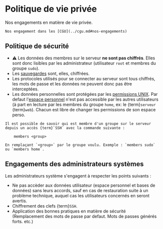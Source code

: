 Politique de vie privée
=======================

Nos engagements en matière de vie privée.

```{admonition} Voir aussi
Nos engagement dans les [CGU](../cgu.md#nos-engagements)
```

Politique de sécurité
-----------------------

- ⚠️ Les données des membres sur le serveur **ne sont pas chiffrés**.
  Elles sont donc lisibles par les administrateur (utilisateur `root` et membres du groupe `sudo`).
- Les [sauvegardes](./general.md#sauvegardes) sont, elles, chiffrées.
- Les protocoles utilisés pour se connecter au serveur sont tous chiffrés,
  les mots de passe et les données ne peuvent donc pas être interceptées.
- Les données personnelles sont protégées par les [permissions UNIX](https://fr.wikipedia.org/wiki/Permissions_UNIX).
  Par defaut l'[espace personnel](./espace-personnel.md) n'est pas accessible par les autres utilisateurs
  (à part en lecture par les membres du groupe `home`, ex: le {term}`serveur` {term}`web`).
  Chacun est libre de changer les permissions de son espace perso.

```{tip}
Il est possible de savoir qui est membre d'un groupe sur le serveur
depuis un accès {term}`SSH` avec la commande suivante :

    members <group>

En remplaçant `<group>` par le groupe voulu. Exemple : `members sudo` ou `members home`.
```

Engagements des administrateurs systèmes
-----------------------------------------

Les administrateurs système s'engagent à respecter les points suivants :

- Ne pas accèder aux données utilisateur (espace personnel et bases de données) sans leurs accords,
  sauf en cas de restauration suite à un problème technique,
  auquel cas les utilisateurs concernés en seront avertis.
- Chiffrement des clefs {term}`SSH`.
- Application des bonnes pratiques en matière de sécurité
  (Remplacement des mots de passe par defaut. Mots de passes générés forts. etc.)
